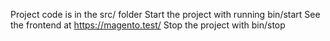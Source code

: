 Project code is in the src/ folder
Start the project with running bin/start
See the frontend at https://magento.test/
Stop the project with bin/stop
